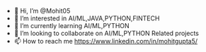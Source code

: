 - 👋 Hi, I’m @Mohit05
- 👀 I’m interested in AI/ML,JAVA,PYTHON,FINTECH
- 🌱 I’m currently learning AI/ML,PYTHON
- 💞️ I’m looking to collaborate on AI/ML,PYTHON Related projects
- 📫 How to reach me https://www.linkedin.com/in/mohitgupta5/

<!---
Mohit05/Mohit05 is a ✨ special ✨ repository because its `README.md` (this file) appears on your GitHub profile.
You can click the Preview link to take a look at your changes.
--->
